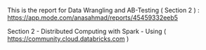 This is the report for Data Wrangling and AB-Testing ( Section 2 ) : https://app.mode.com/anasahmad/reports/45459332eeb5

Section 2 - Distributed Computing with Spark - Using ( https://community.cloud.databricks.com ) 
